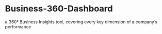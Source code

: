 # Business-360-Dashboard
a 360° Business Insights tool, covering every key dimension of a company’s performance

